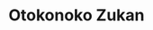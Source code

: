 --- 
title: "Otokonoko Zukan"
publishdate: "2019-4-7T16:48:46+02:00"
src: "https://365manga.net/manga/otokonoko-zukan"
image: "https://data.365manga.net/images/thumbnails/24239-otokonoko-zukan.jpg"
description: "Boys are silly, sex-hungry, and naughty. This book studies boys, living creatures totally different from girls, in detail, to answer questions about boys and their behaviors."
---